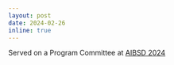 ```yaml
---
layout: post
date: 2024-02-26
inline: true
---
```


Served on a Program Committee at [AIBSD 2024](https://aibsdworkshop.github.io/2024/)

